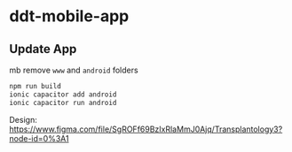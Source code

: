 # ddt-mobile-app

## Update App

mb remove `www` and `android` folders
```bash
npm run build
ionic capacitor add android
ionic capacitor run android
```

Design: https://www.figma.com/file/SgROFf69BzIxRlaMmJ0Ajq/Transplantology3?node-id=0%3A1
